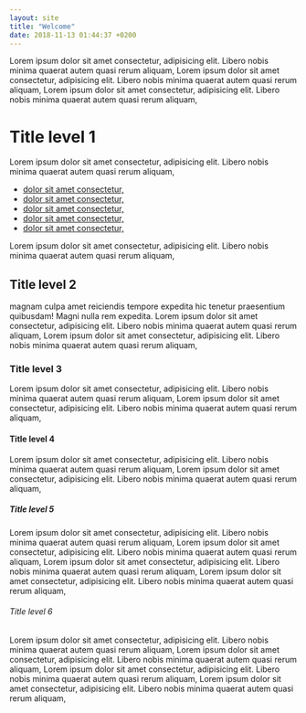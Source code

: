 ```yaml
---
layout: site
title: "Welcome"
date: 2018-11-13 01:44:37 +0200
---
```


Lorem ipsum dolor sit amet consectetur, adipisicing elit. Libero nobis minima quaerat autem quasi rerum aliquam,
Lorem ipsum dolor sit amet consectetur, adipisicing elit. Libero nobis minima quaerat autem quasi rerum aliquam,
Lorem ipsum dolor sit amet consectetur, adipisicing elit. Libero nobis minima quaerat autem quasi rerum aliquam,

# Title level 1

Lorem ipsum dolor sit amet consectetur, adipisicing elit. Libero nobis minima quaerat autem quasi rerum aliquam,
<ul>
  <li><a href="#">dolor sit amet consectetur,<a></li>
    <li><a href="#">dolor sit amet consectetur,<a></li>
    <li><a href="#">dolor sit amet consectetur,<a></li>
    <li><a href="#">dolor sit amet consectetur,<a></li>
    <li><a href="#">dolor sit amet consectetur,<a></li>
</ul>
Lorem ipsum dolor sit amet consectetur, adipisicing elit. Libero nobis minima quaerat autem quasi rerum aliquam,

## Title level 2

magnam culpa amet reiciendis tempore expedita hic tenetur praesentium quibusdam! Magni nulla rem expedita.
Lorem ipsum dolor sit amet consectetur, adipisicing elit. Libero nobis minima quaerat autem quasi rerum aliquam,
Lorem ipsum dolor sit amet consectetur, adipisicing elit. Libero nobis minima quaerat autem quasi rerum aliquam,

### Title level 3

Lorem ipsum dolor sit amet consectetur, adipisicing elit. Libero nobis minima quaerat autem quasi rerum aliquam,
Lorem ipsum dolor sit amet consectetur, adipisicing elit. Libero nobis minima quaerat autem quasi rerum aliquam,

#### Title level 4

Lorem ipsum dolor sit amet consectetur, adipisicing elit. Libero nobis minima quaerat autem quasi rerum aliquam,
Lorem ipsum dolor sit amet consectetur, adipisicing elit. Libero nobis minima quaerat autem quasi rerum aliquam,

##### Title level 5

Lorem ipsum dolor sit amet consectetur, adipisicing elit. Libero nobis minima quaerat autem quasi rerum aliquam,
Lorem ipsum dolor sit amet consectetur, adipisicing elit. Libero nobis minima quaerat autem quasi rerum aliquam,
Lorem ipsum dolor sit amet consectetur, adipisicing elit. Libero nobis minima quaerat autem quasi rerum aliquam,
Lorem ipsum dolor sit amet consectetur, adipisicing elit. Libero nobis minima quaerat autem quasi rerum aliquam,

###### Title level 6 

Lorem ipsum dolor sit amet consectetur, adipisicing elit. Libero nobis minima quaerat autem quasi rerum aliquam,
Lorem ipsum dolor sit amet consectetur, adipisicing elit. Libero nobis minima quaerat autem quasi rerum aliquam,
Lorem ipsum dolor sit amet consectetur, adipisicing elit. Libero nobis minima quaerat autem quasi rerum aliquam,
Lorem ipsum dolor sit amet consectetur, adipisicing elit. Libero nobis minima quaerat autem quasi rerum aliquam,
